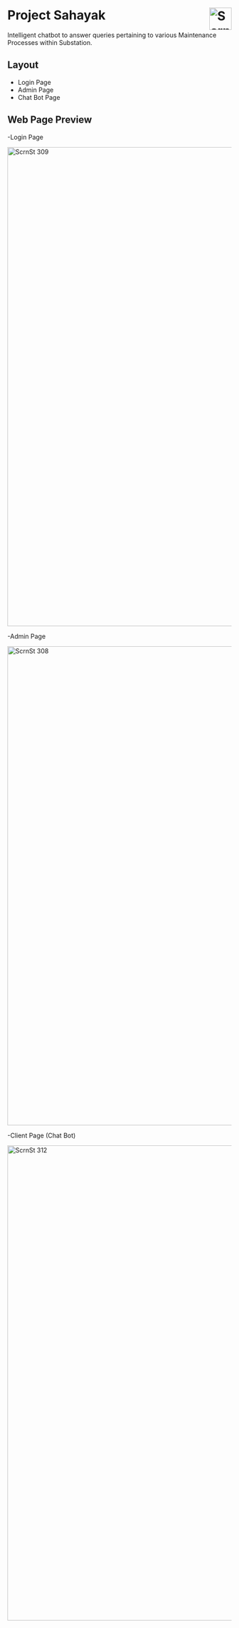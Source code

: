 
# Project Sahayak <img width="50" align="right" alt="ScrnSt  311" src="https://github.com/prathameshpowar1910/team.py-sih-kjsce/assets/105188352/65dc3bfe-c6f6-486a-8fcc-38e8d31b3c90"> 


Intelligent chatbot to answer queries pertaining to various Maintenance Processes within Substation.





## Layout

- Login Page
- Admin Page  
- Chat Bot Page


## Web Page Preview 

-Login Page

<img width="1075" alt="ScrnSt  309" src="https://github.com/prathameshpowar1910/team.py-sih-kjsce/assets/105188352/9b427766-cec5-47cf-977d-9d79aa589492">

-Admin Page

<img width="1075" alt="ScrnSt  308" src="https://github.com/prathameshpowar1910/team.py-sih-kjsce/assets/105188352/c5b825c2-1e30-4fc3-bcb7-3bc4e6814df6">

-Client Page (Chat Bot)

<img width="1066" alt="ScrnSt  312" src="https://github.com/prathameshpowar1910/team.py-sih-kjsce/assets/105188352/85299ebb-c854-4423-8379-fb3a8776ee79">


